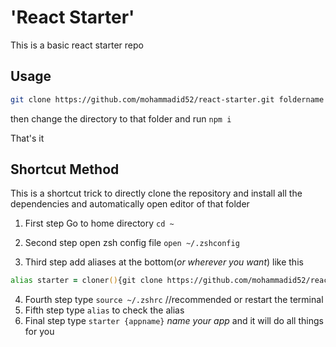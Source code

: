 # 'React Starter'

This is a basic react starter repo

## Usage

```zsh
git clone https://github.com/mohammadid52/react-starter.git foldername
```

then change the directory to that folder and run `npm i`

That's it

## Shortcut Method

This is a shortcut trick to directly clone the repository and install all the dependencies and automatically open editor of that folder

1. First step
   Go to home directory `cd ~`

2. Second step
   open zsh config file `open ~/.zshconfig`

3. Third step
   add aliases at the bottom(_or wherever you want_)
   like this

```zsh
alias starter = cloner(){git clone https://github.com/mohammadid52/react-starter.git $1; cd $1; code .; npm i; }; cloner
```

4. Fourth step
   type `source ~/.zshrc` //recommended or restart the terminal
5. Fifth step
   type `alias` to check the alias
6. Final step
   type `starter {appname}`
   _name your app_ and it will do all things for you

<!--


Type "git clone https://github.com/mohammadid52/react-starter.git" in your terminal

### `Shortcut Method`

Add alias to your zsh config file
 -->
